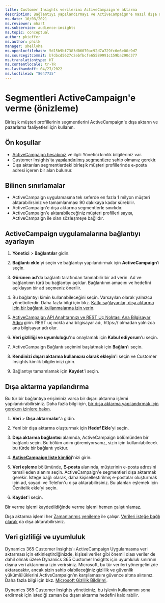 ```yaml
---
title: Customer Insights verilerini ActiveCampaign'e aktarma
description: Bağlantıyı yapılandırmayı ve ActiveCampaign'e nasıl dışa aktarılacağını öğrenin.
ms.date: 10/08/2021
ms.reviewer: mhart
ms.subservice: audience-insights
ms.topic: conceptual
author: pkieffer
ms.author: philk
manager: shellyha
ms.openlocfilehash: 5d15b9bf7383d06070ac92d7a729fc6e6e00c9d7
ms.sourcegitcommit: b7dbcd5627c2ebfbcfe65589991c159ba290d377
ms.translationtype: HT
ms.contentlocale: tr-TR
ms.lasthandoff: 04/27/2022
ms.locfileid: "8647735"
---
```

# <a name="export-segments-to-activecampaign-preview"></a>Segmentleri ActiveCampaign'e verme (önizleme)

Birleşik müşteri profillerinin segmentlerini ActiveCampaign'e dışa aktarın ve pazarlama faaliyetleri için kullanın.

## <a name="prerequisites"></a>Ön koşullar

-   [ActiveCampaign hesabınız](https://www.activecampaign.com/) ve ilgili Yönetici kimlik bilgileriniz var.
-   Customer Insights'ta [yapılandırılmış segmentlere](segments.md) sahip olmanız gerekir.
-   Dışa aktarılan segmentlerdeki birleşik müşteri profillerinde e-posta adresi içeren bir alan bulunur.

## <a name="known-limitations"></a>Bilinen sınırlamalar

- ActiveCampaign uygulamasına tek seferde en fazla 1 milyon müşteri aktarabilirsiniz ve tamamlanması 90 dakikaya kadar sürebilir.
- ActiveCampaign'e dışa aktarma segmentlerle sınırlıdır.
- ActiveCampaign'e aktarabileceğiniz müşteri profilleri sayısı, ActiveCampaign ile olan sözleşmeye bağlıdır.

## <a name="set-up-connection-to-activecampaign"></a>ActiveCampaign uygulamalarına bağlantıyı ayarlayın

1. **Yönetici** > **Bağlantılar** gidin.

1. **Bağlantı ekle**'yi seçin ve bağlantıyı yapılandırmak için **ActiveCampaign**'i seçin.

1. **Görünen ad**'da bağlantı tarafından tanınabilir bir ad verin. Ad ve bağlantının türü bu bağlantıyı açıklar. Bağlantının amacını ve hedefini açıklayan bir ad seçmeniz önerilir.

1. Bu bağlantıyı kimin kullanabileceğini seçin. Varsayılan olarak yalnızca yöneticilerdir. Daha fazla bilgi için bkz. [Katkı sağlayanlar, dışa aktarma için bir bağlantı kullanmalarına izin verin](connections.md#allow-contributors-to-use-a-connection-for-exports).

1. [ActiveCampaign API Anahtarınızı ve REST Uç Noktası Ana Bilgisayar Adını](https://help.activecampaign.com/hc/articles/207317590-Getting-started-with-the-API#how-to-obtain-your-activecampaign-api-url-and-key) girin. REST uç nokta ana bilgisayar adı, https:// olmadan yalnızca ana bilgisayar adı olur. 

1. **Veri gizliliği ve uyumluluğu**'nu onaylamak için **Kabul ediyorum**'u seçin.

1. ActiveCampaign Bağlantı seçimini başlatmak için **Bağlan**'ı seçin.

1. **Kendinizi dışarı aktarma kullanıcısı olarak ekleyin**'i seçin ve Customer Insights kimlik bilgilerinizi girin.

1. Bağlantıyı tamamlamak için **Kaydet**'i seçin.

## <a name="configure-an-export"></a>Dışa aktarma yapılandırma

Bu tür bir bağlantıya erişiminiz varsa bir dışarı aktarma işlemi yapılandırabilirsiniz. Daha fazla bilgi için, [bir dışa aktarma yapılandırmak için gereken izinlere bakın](export-destinations.md#set-up-a-new-export).

1. **Veri** > **Dışa aktarmalar**'a gidin.

1. Yeni bir dışa aktarma oluşturmak için **Hedef Ekle**'yi seçin.

1. **Dışa aktarma bağlantısı** alanında, ActiveCampaign bölümünden bir bağlantı seçin. Bu bölüm adını göremiyorsanız, sizin için kullanılabilecek bu türde bir bağlantı yoktur.

1. [**ActiveCampaign liste kimliği**](https://help.activecampaign.com/hc/articles/360000030559-How-to-create-a-list-in-ActiveCampaign)'nizi girin.    

1. **Veri eşleme** bölümünde, **E-posta** alanında, müşterinin e-posta adresini temsil eden alanını seçin. ActiveCampaign'e segmentleri dışa aktarmak gerekir. İsteğe bağlı olarak, daha kişiselleştirilmiş e-postalar oluşturmak için ad, soyadı ve Telefon'u dışa aktarabilirsiniz. Bu alanları eşlemek için Öznitelik ekle'yi seçin.

1. **Kaydet**'i seçin.

Bir verme işlemi kaydedildiğinde verme işlemi hemen çalıştırılamaz.

Dışa aktarma işlemi her [Zamanlanmış yenileme](system.md#schedule-tab) ile çalışır. [Verileri isteğe bağlı olarak](export-destinations.md#run-exports-on-demand) da dışa aktarabilirsiniz. 


## <a name="data-privacy-and-compliance"></a>Veri gizliliği ve uyumluluk

Dynamics 365 Customer Insights'ı ActiveCampaign Uygulamasına veri aktarması için etkinleştirdiğinizde, kişisel veriler gibi önemli olası veriler de dahil olmak üzere Dynamics 365 Customer Insights için uyumluluk sınırının dışına veri aktarımına izin verirsiniz. Microsoft, bu tür verileri yönergelinizde aktaracaktır, ancak sizin sahip olabileceğiniz gizlilik ve güvenlik yükümlülüklerini ActiveCampaign'ın karşılamasını güvence altına alırsınız. Daha fazla bilgi için bkz. [Microsoft Gizlilik Bildirimi](https://go.microsoft.com/fwlink/?linkid=396732).

Dynamics 365 Customer Insights yöneticiniz, bu işlevin kullanımını sona erdirmek için istediği zaman bu dışarı aktarma hedefini kaldırabilir.
